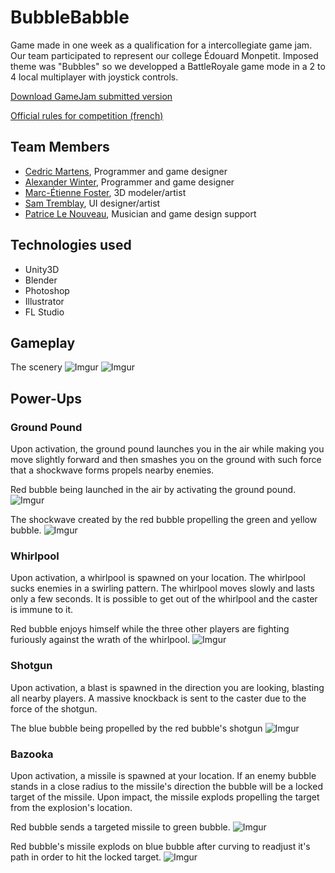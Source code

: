 # BubbleBabble
[//]: # (TODO indicate if we won/position)
Game made in one week as a qualification for a intercollegiate game jam. Our team participated to represent our college Édouard Monpetit. Imposed theme was "Bubbles" so we developped a BattleRoyale game mode in a 2 to 4 local multiplayer with joystick controls.

[Download GameJam submitted version](https://drive.google.com/file/d/0B4-QXySBc7aHZzF5X2N5a1lVOW8/view?usp=sharing)

[Official rules for competition (french)](https://drive.google.com/open?id=0B0xPUTrdt1h7UTBiU3RRTzc4ZDg)

## Team Members 
  - [Cedric Martens](https://github.com/MartensCedric/), Programmer and game designer
  - [Alexander Winter](https://github.com/WinterGuardian/), Programmer and game designer
  - [Marc-Étienne Foster](http://mefoster.ca/), 3D modeler/artist
  - [Sam Tremblay](http://samtremblay.com/), UI designer/artist
  - [Patrice Le Nouveau](https://github.com/patlenew/), Musician and game design support

## Technologies used
  - Unity3D
  - Blender
  - Photoshop
  - Illustrator
  - FL Studio

## Gameplay
The scenery
![Imgur](http://i.imgur.com/byKnGtv.png)
![Imgur](http://i.imgur.com/tEOHWqP.png)

## Power-Ups
### Ground Pound
Upon activation, the ground pound launches you in the air while making you move slightly forward and then smashes you on the ground with such force that a shockwave forms propels nearby enemies.

Red bubble being launched in the air by activating the ground pound.
![Imgur](http://i.imgur.com/evvETkI.png)

The shockwave created by the red bubble propelling the green and yellow bubble.
![Imgur](http://i.imgur.com/k47UuR1.png)

### Whirlpool
Upon activation, a whirlpool is spawned on your location. The whirlpool sucks enemies in a swirling pattern. The whirlpool moves slowly and lasts only a few seconds. It is possible to get out of the whirlpool and the caster is immune to it.

Red bubble enjoys himself while the three other players are fighting furiously against the wrath of the whirlpool.
![Imgur](http://i.imgur.com/cTlp45E.png)

### Shotgun
Upon activation, a blast is spawned in the direction you are looking, blasting all nearby players. A massive knockback is sent to the caster due to the force of the shotgun.

The blue bubble being propelled by the red bubble's shotgun
![Imgur](http://i.imgur.com/H5JbLio.png)

### Bazooka
Upon activation, a missile is spawned at your location. If an enemy bubble stands in a close radius to the missile's direction the bubble will be a locked target of the missile. Upon impact, the missile explods propelling the target from the explosion's location.

Red bubble sends a targeted missile to green bubble.
![Imgur](http://i.imgur.com/aqNYj3l.png)

Red bubble's missile explods on blue bubble after curving to readjust it's path in order to hit the locked target.
![Imgur](http://i.imgur.com/C6lNEOE.png)

